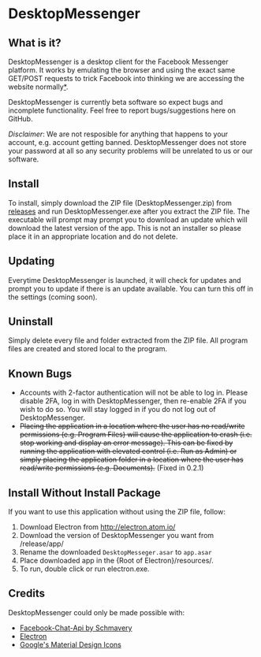 # DesktopMessenger

## What is it?
DesktopMessenger is a desktop client for the Facebook Messenger platform. It works by emulating the browser and using the exact same GET/POST requests to trick Facebook into thinking we are accessing the website normally[*](https://github.com/Schmavery/facebook-chat-api).

DesktopMessenger is currently beta software so expect bugs and incomplete functionality. Feel free to report bugs/suggestions here on GitHub.

*Disclaimer*: We are not resposible for anything that happens to your account, e.g. account getting banned. DesktopMessenger does not store your password at all so any security problems will be unrelated to us or our software.

## Install
To install, simply download the ZIP file (DesktopMessenger.zip) from [releases](https://github.com/mangopearapples/DesktopMessenger/releases) and run DesktopMessenger.exe after you extract the ZIP file. 
The executable will prompt may prompt you to download an update which will download the latest version of the app.
This is not an installer so please place it in an appropriate location and do not delete.

## Updating
Everytime DesktopMessenger is launched, it will check for updates and prompt you to update if there is an update available. 
You can turn this off in the settings (coming soon).

## Uninstall
Simply delete every file and folder extracted from the ZIP file. 
All program files are created and stored local to the program.

## Known Bugs
* Accounts with 2-factor authentication will not be able to log in. 
  Please disable 2FA, log in with DesktopMessenger, then re-enable 2FA if you wish to do so.
  You will stay logged in if you do not log out of DesktopMessenger.
* ~~Placing the application in a location where the user has no read/write permissions (e.g. Program Files) will cause the application to crash (i.e. stop working and display an error message). This can be fixed by running the application with elevated control (i.e. Run as Admin) or simply placing the application folder in a location where the user has read/write permissions (e.g. Documents).~~ (Fixed in 0.2.1)

## Install Without Install Package
If you want to use this application without using the ZIP file, follow:

   1. Download Electron from http://electron.atom.io/
   2. Download the version of DesktopMessenger you want from /release/app/
   3. Rename the downloaded `DesktopMesseger.asar` to `app.asar`
   3. Place downloaded app in the {Root of Electron}/resources/.
   4. To run, double click or run electron.exe.

## Credits
DesktopMessenger could only be made possible with:

   * [Facebook-Chat-Api by Schmavery](https://github.com/Schmavery/facebook-chat-api)
   * [Electron](http://electron.atom.io/)
   * [Google's Material Design Icons](https://material.io/icons/)
